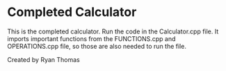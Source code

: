 # Completed Calculator
This is the completed calculator. Run the code in the Calculator.cpp file. It imports important functions from the FUNCTIONS.cpp and OPERATIONS.cpp file, so those are also needed to run the file.

Created by Ryan Thomas
